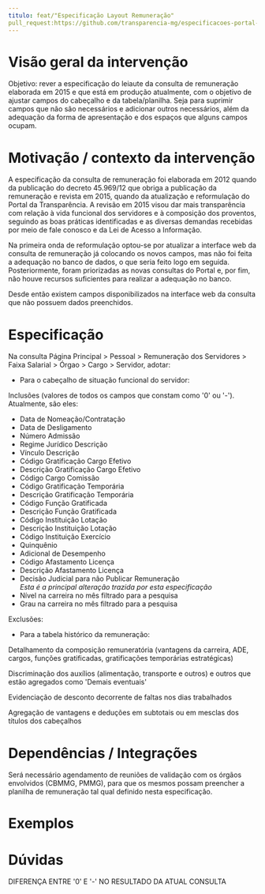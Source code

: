 ```yaml
---
titulo: feat/"Especificação Layout Remuneração"
pull_request:https://github.com/transparencia-mg/especificacoes-portal-transparencia/tree/feat/especificacao-layout-remuneracao/pull-5
---
```


# Visão geral da intervenção

Objetivo: rever a especificação do leiaute da consulta de remuneração elaborada em 2015 e que está em produção atualmente, com o objetivo de ajustar campos do cabeçalho e da tabela/planilha. Seja para suprimir campos que não são necessários e adicionar outros necessários, além da adequação da forma de apresentação e dos espaços que alguns campos ocupam.

# Motivação / contexto da intervenção

A especificação da consulta de remuneração foi elaborada em 2012 quando da publicação do decreto 45.969/12 que obriga a publicação da remuneração e revista em 2015, quando da atualização e reformulação do Portal da Transparência. A revisão em 2015 visou dar mais transparência com relação à vida funcional dos servidores e à composição dos proventos, seguindo as boas práticas identificadas e as diversas demandas recebidas por meio de fale conosco e da Lei de Acesso a Informação.

Na primeira onda de reformulação optou-se por atualizar a interface web da consulta de remuneração já colocando os novos campos, mas não foi feita a adequação no banco de dados, o que seria feito logo em seguida. Posteriormente, foram priorizadas as novas consultas do Portal e, por fim, não houve recursos suficientes para realizar a adequação no banco.

Desde então existem campos disponibilizados na interface web da consulta que não possuem dados preenchidos.

# Especificação

Na consulta Página Principal > Pessoal > Remuneração dos Servidores > Faixa Salarial > Órgao > Cargo > Servidor, adotar:

* Para o cabeçalho de situação funcional do servidor:

Inclusões (valores de todos os campos que constam como '0' ou '-'). Atualmente, são eles: 
- Data de Nomeação/Contratação	
-	Data de Desligamento	
- Número Admissão		
- Regime Jurídico Descrição		
- Vínculo Descrição	
- Código Gratificação Cargo Efetivo	
- Descrição Gratificação Cargo Efetivo	
- Código Cargo Comissão		
- Código Gratificação Temporária
- Descrição Gratificação Temporária	
- Código Função Gratificada
- Descrição Função Gratificada	
- Código Instituição Lotação
-	Descrição Instituição Lotação	
- Código Instituição Exercício	
- Quinquênio
- Adicional de Desempenho
- Código Afastamento Licença
- Descrição Afastamento Licença	
- Decisão Judicial para não Publicar Remuneração	
 *Esta é a principal alteração trazida por esta especificação*
- Nível na carreira no mês filtrado para a pesquisa
- Grau na carreira no mês filtrado para a pesquisa

Exclusões:  

* Para a tabela histórico da remuneração:

Detalhamento da composição remuneratória (vantagens da carreira, ADE, cargos, funções gratificadas, gratificações temporárias estratégicas)

Discriminação dos auxílios (alimentação, transporte e outros) e outros que estão agregados como 'Demais eventuais'

Evidenciação de desconto decorrente de faltas nos dias trabalhados

Agregação de vantagens e deduções em subtotais ou em mesclas dos títulos dos cabeçalhos

# Dependências / Integrações

Será necessário agendamento de reuniões de validação com os órgãos envolvidos (CBMMG, PMMG), para que os mesmos possam preencher a planilha de remuneração tal qual definido nesta especificação.

# Exemplos



# Dúvidas
DIFERENÇA ENTRE '0' E '-' NO RESULTADO DA ATUAL CONSULTA

